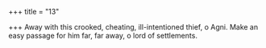 +++
title = "13"

+++
Away with this crooked, cheating, ill-intentioned thief, o Agni.
Make an easy passage for him far, far away, o lord of settlements.